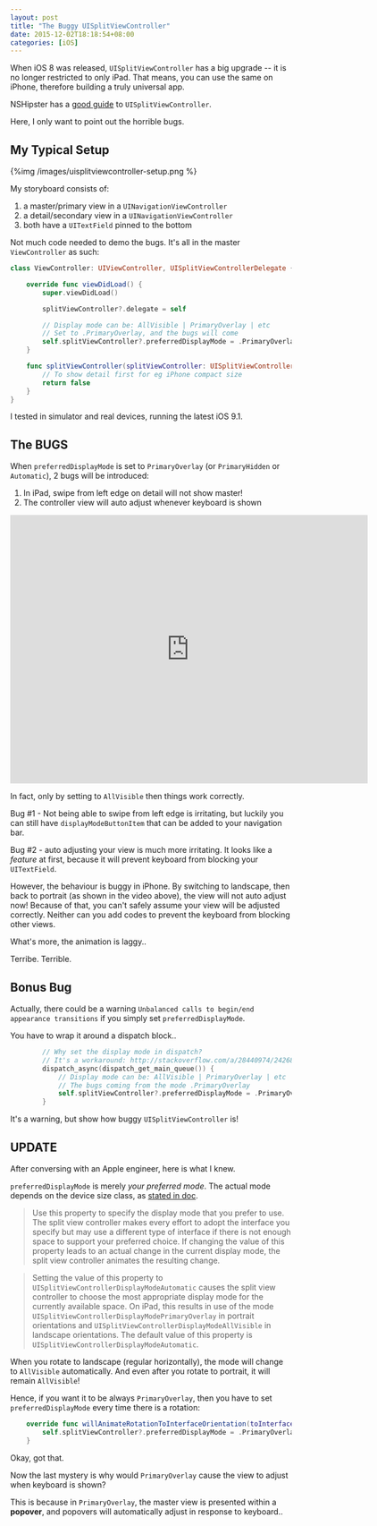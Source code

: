 ```yaml
---
layout: post
title: "The Buggy UISplitViewController"
date: 2015-12-02T18:18:54+08:00
categories: [iOS]
---
```


When iOS 8 was released, `UISplitViewController` has a big upgrade -- it is no longer restricted to only iPad. That means, you can use the same on iPhone, therefore building a truly universal app.

NSHipster has a [good guide](https://www.google.com/search?client=safari&rls=en&q=uisplitviewcontroller+bug&ie=UTF-8&oe=UTF-8) to `UISplitViewController`.

Here, I only want to point out the horrible bugs.



## My Typical Setup

{%img /images/uisplitviewcontroller-setup.png %}

My storyboard consists of:

1. a master/primary view in a `UINavigationViewController`
2. a detail/secondary view in a `UINavigationViewController`
3. both have a `UITextField` pinned to the bottom

Not much code needed to demo the bugs. It's all in the master `ViewController` as such:

```swift
class ViewController: UIViewController, UISplitViewControllerDelegate {

    override func viewDidLoad() {
        super.viewDidLoad()

        splitViewController?.delegate = self

        // Display mode can be: AllVisible | PrimaryOverlay | etc
        // Set to .PrimaryOverlay, and the bugs will come
        self.splitViewController?.preferredDisplayMode = .PrimaryOverlay
    }

    func splitViewController(splitViewController: UISplitViewController, collapseSecondaryViewController secondaryViewController: UIViewController, ontoPrimaryViewController primaryViewController: UIViewController) -> Bool {
        // To show detail first for eg iPhone compact size
        return false
    }
}
```

I tested in simulator and real devices, running the latest iOS 9.1.


## The BUGS

When `preferredDisplayMode` is set to `PrimaryOverlay` (or `PrimaryHidden` or `Automatic`), 2 bugs will be introduced:

1. In iPad, swipe from left edge on detail will not show master!
2. The controller view will auto adjust whenever keyboard is shown

<iframe width="640" height="480" src="https://www.youtube.com/embed/vYGw9BCdyC4?rel=0" frameborder="0" allowfullscreen></iframe><br/>


In fact, only by setting to `AllVisible` then things work correctly.

Bug #1 - Not being able to swipe from left edge is irritating, but luckily you can still have `displayModeButtonItem` that can be added to your navigation bar.

Bug #2 - auto adjusting your view is much more irritating. It looks like a _feature_ at first, because it will prevent keyboard from blocking your `UITextField`.

However, the behaviour is buggy in iPhone. By switching to landscape, then back to portrait (as shown in the video above), the view will not auto adjust now! Because of that, you can't safely assume your view will be adjusted correctly. Neither can you add codes to prevent the keyboard from blocking other views.

What's more, the animation is laggy..

Terribe. Terrible.



## Bonus Bug

Actually, there could be a warning `Unbalanced calls to begin/end appearance transitions` if you simply set `preferredDisplayMode`.

You have to wrap it around a dispatch block..

```swift
        // Why set the display mode in dispatch?
        // It's a workaround: http://stackoverflow.com/a/28440974/242682
        dispatch_async(dispatch_get_main_queue()) {
            // Display mode can be: AllVisible | PrimaryOverlay | etc
            // The bugs coming from the mode .PrimaryOverlay
            self.splitViewController?.preferredDisplayMode = .PrimaryOverlay
        }
```

It's a warning, but show how buggy `UISplitViewController` is!



## UPDATE

After conversing with an Apple engineer, here is what I knew.

`preferredDisplayMode` is merely _your preferred mode_. The actual mode depends on the device size class, as [stated in doc](https://developer.apple.com/library/ios/documentation/UIKit/Reference/UISplitViewController_class/#//apple_ref/occ/instp/UISplitViewController/preferredDisplayMode).

> Use this property to specify the display mode that you prefer to use. The split view controller makes every effort to adopt the interface you specify but may use a different type of interface if there is not enough space to support your preferred choice. If changing the value of this property leads to an actual change in the current display mode, the split view controller animates the resulting change.

> Setting the value of this property to `UISplitViewControllerDisplayModeAutomatic` causes the split view controller to choose the most appropriate display mode for the currently available space. On iPad, this results in use of the mode `UISplitViewControllerDisplayModePrimaryOverlay` in portrait orientations and `UISplitViewControllerDisplayModeAllVisible` in landscape orientations. The default value of this property is `UISplitViewControllerDisplayModeAutomatic`.

When you rotate to landscape (regular horizontally), the mode will change to `AllVisible` automatically. And even after you rotate to portrait, it will remain `AllVisible`!

Hence, if you want it to be always `PrimaryOverlay`, then you have to set `preferredDisplayMode` every time there is a rotation:

```swift
    override func willAnimateRotationToInterfaceOrientation(toInterfaceOrientation: UIInterfaceOrientation, duration: NSTimeInterval) {
        self.splitViewController?.preferredDisplayMode = .PrimaryOverlay
    }
```

Okay, got that.

Now the last mystery is why would `PrimaryOverlay` cause the view to adjust when keyboard is shown?

This is because in `PrimaryOverlay`, the master view is presented within a **popover**, and popovers will automatically adjust in response to keyboard..
